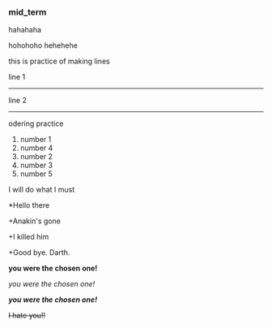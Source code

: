 ### mid_term

hahahaha

hohohoho
hehehehe

this is practice of making lines

line 1

---

line 2

***

odering practice
1. number 1
5. number 4
3. number 2
4. number 3
2. number 5

I will do what I must 

*Hello there

  +Anakin's gone 
  
  +I killed him
  
  +Good bye. Darth. 

**you were the chosen one!**

*you were the chosen one!*

***you were the chosen one!***

~~I hate you!!~~
